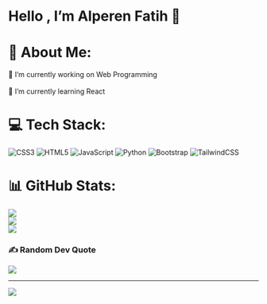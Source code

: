 # Hello , I’m Alperen Fatih 👋

# 💫 About Me:

🔭 I’m currently working on Web Programming<br><br>🌱 I’m currently learning React<br>

# 💻 Tech Stack:

 ![CSS3](https://img.shields.io/badge/css3-%231572B6.svg?style=for-the-badge&logo=css3&logoColor=white) ![HTML5](https://img.shields.io/badge/html5-%23E34F26.svg?style=for-the-badge&logo=html5&logoColor=white) ![JavaScript](https://img.shields.io/badge/javascript-%23323330.svg?style=for-the-badge&logo=javascript&logoColor=%23F7DF1E) ![Python](https://img.shields.io/badge/python-3670A0?style=for-the-badge&logo=python&logoColor=ffdd54) ![Bootstrap](https://img.shields.io/badge/bootstrap-%23563D7C.svg?style=for-the-badge&logo=bootstrap&logoColor=white) ![TailwindCSS](https://img.shields.io/badge/tailwindcss-%2338B2AC.svg?style=for-the-badge&logo=tailwind-css&logoColor=white)

# 📊 GitHub Stats:

![](https://github-readme-stats.vercel.app/api?username=alperenfatiih&theme=dark&hide_border=false&include_all_commits=false&count_private=false)<br/>
![](https://github-readme-streak-stats.herokuapp.com/?user=alperenfatiih&theme=dark&hide_border=false)<br/>
![](https://github-readme-stats.vercel.app/api/top-langs/?username=alperenfatiih&theme=dark&hide_border=false&include_all_commits=false&count_private=false&layout=compact)

### ✍️ Random Dev Quote

![](https://quotes-github-readme.vercel.app/api?type=horizontal&theme=radical)

---

[![](https://visitcount.itsvg.in/api?id=alperenfatiih&icon=0&color=0)](https://visitcount.itsvg.in)

<!-- Proudly created with GPRM ( https://gprm.itsvg.in ) -->




